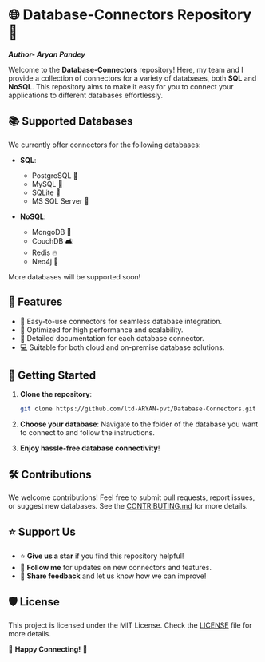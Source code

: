 # 🌐 Database-Connectors Repository 🚀

_**Author- Aryan Pandey**_

Welcome to the **Database-Connectors** repository! Here, my team and I provide a collection of connectors for a variety of databases, both **SQL** and **NoSQL**. This repository aims to make it easy for you to connect your applications to different databases effortlessly.

## 📚 Supported Databases

We currently offer connectors for the following databases:

- **SQL**:
  - PostgreSQL 🐘
  - MySQL 🐬
  - SQLite 📄
  - MS SQL Server 🏢

- **NoSQL**:
  - MongoDB 🍃
  - CouchDB 🛋️
  - Redis 🔥
  - Neo4j 🌿

More databases will be supported soon!

## 🚀 Features

- 🔧 Easy-to-use connectors for seamless database integration.
- 🚀 Optimized for high performance and scalability.
- 📖 Detailed documentation for each database connector.
- 💻 Suitable for both cloud and on-premise database solutions.

## 📖 Getting Started

1. **Clone the repository**:
   ```bash
   git clone https://github.com/ltd-ARYAN-pvt/Database-Connectors.git
   ```

2. **Choose your database**: Navigate to the folder of the database you want to connect to and follow the instructions.

3. **Enjoy hassle-free database connectivity**!

## 🛠️ Contributions

We welcome contributions! Feel free to submit pull requests, report issues, or suggest new databases. See the [CONTRIBUTING.md](CONTRIBUTING.md) for more details.

## ⭐ Support Us

- ⭐ **Give us a star** if you find this repository helpful!
- 🤝 **Follow me** for updates on new connectors and features.
- 📝 **Share feedback** and let us know how we can improve!

## 🛡️ License

This project is licensed under the MIT License. Check the [LICENSE](LICENSE) file for more details.

🚀 **Happy Connecting!** 🌟

